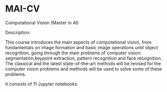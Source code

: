 # MAI-CV
Computational Vision (Master in AI)

Description:

This course introduces the main aspects of computational vision, from fundamentals on image formation and basic image operations until object recognition, going through the main problems of computer vision: segmentation,keypoint extraction, pattern recognition and face recognition. The classical and the latest state-of-the-art methods will be revised for the computer vision problems and methods will be used to solve some of these problems.

It consists of 11 Jupyter notebooks. 
